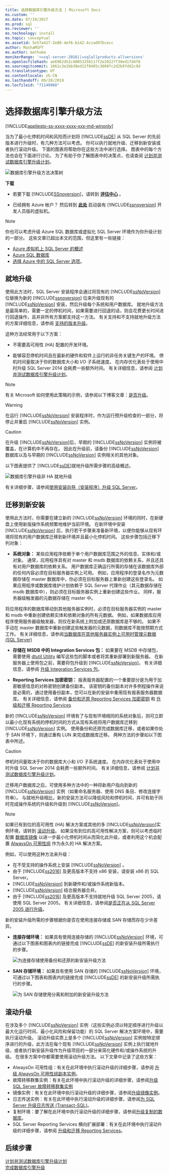 ```yaml
---
title: 选择数据库引擎升级方法 | Microsoft Docs
ms.custom: ''
ms.date: 07/19/2017
ms.prod: sql
ms.reviewer: ''
ms.technology: install
ms.topic: conceptual
ms.assetid: 5e57a427-2e88-4ef6-b142-4ccad97bcecc
author: MashaMSFT
ms.author: mathoma
monikerRange: '>=sql-server-2016||=sqlallproducts-allversions'
ms.openlocfilehash: ae6962d52c40053256117f2e20227f39ed1fd4f8
ms.sourcegitcommit: 1661c3e1bb38ed12f8485c3860fc2d2b97dd2c9d
ms.translationtype: HT
ms.contentlocale: zh-CN
ms.lasthandoff: 09/20/2019
ms.locfileid: "71149988"
---
```

# <a name="choose-a-database-engine-upgrade-method"></a>选择数据库引擎升级方法
[!INCLUDE[appliesto-ss-xxxx-xxxx-xxx-md-winonly](../../includes/appliesto-ss-xxxx-xxxx-xxx-md-winonly.md)]

当为了最小化停机时间和风险而计划将 [!INCLUDE[ssDE](../../includes/ssde-md.md)] 从 SQL Server 的先前版本进行升级时，有几种方法可以考虑。 你可以执行就地升级、迁移到新安装或者执行滚动升级。 下面的图表将帮助你在这些方法中进行选择。 图表中的每个方法也会在下面进行讨论。 为了有助于你了解图表中的决策点，也请查阅 [计划并测试数据库引擎升级计划](../../database-engine/install-windows/plan-and-test-the-database-engine-upgrade-plan.md)。  
  
 ![数据库引擎升级方法决策树](../../database-engine/install-windows/media/database-engine-upgrade-method-decision-tree.png "数据库引擎升级方法决策树")  
  
 **下载**  
  
-   若要下载 [!INCLUDE[SSnoversion](../../includes/ssnoversion-md.md)]，请转到  **[评估中心](https://www.microsoft.com/evalcenter/evaluate-sql-server)** 。  
  
-   已经拥有 Azure 帐户？  然后转到 **[此处](https://azuremarketplace.microsoft.com/marketplace/apps/microsoftsqlserver.sql2019-ws2016?tab=Overview)** 启动装有 [!INCLUDE[ssnoversion](../../includes/ssnoversion-md.md)] 开发人员版的虚拟机。  
  
> [!NOTE]  
>  你也可以考虑升级 Azure SQL 数据库或虚拟化 SQL Server 环境作为你升级计划的一部分。 这些文章已超出本文的范围，但这里有一些链接：
>   - [Azure 虚拟机上 SQL Server 的概述](https://azure.microsoft.com/documentation/articles/virtual-machines-sql-server-infrastructure-services/)
>   - [Azure SQL 数据库](https://azure.microsoft.com/services/sql-database/) 
>   - [选择 Azure 中的 SQL Server 选项](https://azure.microsoft.com/documentation/articles/data-management-azure-sql-database-and-sql-server-iaas/)。  
  
## <a name="upgrade-in-place"></a>就地升级  
 使用此方法时，SQL Server 安装程序会通过将现有的 [!INCLUDE[ssNoVersion](../../includes/ssnoversion-md.md)] 位替换为新的 [!INCLUDE[ssnoversion](../../includes/ssnoversion-md.md)] 位来升级现有的 [!INCLUDE[ssNoVersion](../../includes/ssnoversion-md.md)] 安装，然后升级每个系统和用户数据库。  就地升级方法是最简单的，需要一定的停机时间，如果需要进行回退的话，则会花费更长时间进行回退操作，且并非所有方案都支持这一方法。 有关支持和不支持就地升级方法的方案详细信息，请参阅 [支持的版本升级](../../database-engine/install-windows/supported-version-and-edition-upgrades-2017.md)。  
  
 这种方法经常用于以下方案：  
  
-   不需要高可用性 (HA) 配置的开发环境。  
  
-   能够容忍停机时间且在最新的硬件和软件上运行的非任务关键生产的环境。 停机时间量取决于你的数据库大小和 I/O 子系统速度。 在内存优化表处于使用中时升级 SQL Server 2014 会耗费一些额外时间。 有关详细信息，请参阅 [计划并测试数据库引擎升级计划](../../database-engine/install-windows/plan-and-test-the-database-engine-upgrade-plan.md)。  

> [!NOTE]
> 有关 Microsoft 如何使用此策略的示例，请参阅以下博客文章：[是否升级](https://azure.microsoft.com/blog/azure-sql-server-to-upgrade-or-not-to-upgrade-that-is-the-question/)。 


> [!WARNING]  
>  在运行 [!INCLUDE[ssNoVersion](../../includes/ssnoversion-md.md)] 安装程序时，作为运行预升级检查的一部分，将停止并重启 [!INCLUDE[ssNoVersion](../../includes/ssnoversion-md.md)] 实例。  
  
> [!CAUTION]  
>  在升级 [!INCLUDE[ssNoVersion](../../includes/ssnoversion-md.md)]后，早期的 [!INCLUDE[ssNoVersion](../../includes/ssnoversion-md.md)] 实例将被覆盖，在计算机中不再存在。 因此在升级前，请备份 [!INCLUDE[ssNoVersion](../../includes/ssnoversion-md.md)] 数据库以及与早期的 [!INCLUDE[ssNoVersion](../../includes/ssnoversion-md.md)] 实例相关的其他对象。  
  
 以下图表提供了 [!INCLUDE[ssDE](../../includes/ssde-md.md)]就地升级所需步骤的高级概述。  
  
 ![数据库引擎升级非 HA 就地升级](../../database-engine/install-windows/media/database-engine-upgrade-non-ha-in-place-upgrade.png "数据库引擎升级非 HA 就地升级")  
  
 有关详细步骤，请参阅[使用安装向导（安装程序）升级 SQL Server](../../database-engine/install-windows/upgrade-sql-server-using-the-installation-wizard-setup.md)。  
  
## <a name="migrate-to-a-new-installation"></a>迁移到新安装  
 使用此方法时，你需要在建立新的 [!INCLUDE[ssNoVersion](../../includes/ssnoversion-md.md)] 环境的同时，在新硬盘上使用新版操作系统频繁地维护当前环境。 在新环境中安装 [!INCLUDE[ssNoVersion](../../includes/ssnoversion-md.md)] 后，执行若干步骤来准备新环境，以便你能够从现有环境将现有的用户数据库迁移到新环境并且最小化停机时间。 这些步骤包括迁移下列对象：  
  
-   **系统对象：** 某些应用程序依赖于单个用户数据库范围之外的信息、实体和/或对象。 通常，应用程序具有对 master 和 msdb 数据库的依赖关系，并且还具有对用户数据库的依赖关系。 用户数据库正确运行所需的存储在该数据库外部的任何内容必须在目标服务器实例上可用。 例如，应用程序的登录名作为元数据存储在 master 数据库中，你必须在目标服务器上重新创建这些登录名。 如果应用程序或数据库维护计划依赖于 SQL Server 代理作业（其元数据存储在 msdb 数据库中），则必须在目标服务器实例上重新创建这些作业。 同样，服务器级触发器的元数据存储在 master 中。  
 
   将应用程序的数据库移动到其他服务器实例时，必须在目标服务器实例的 master 和 msdb 中重新创建依赖实体和依赖对象的所有元数据。 例如，如果数据库应用程序使用服务器级触发器，则仅在新系统上附加或还原数据库是不够的。 如果不手动在 master 数据库中重新创建这些触发器的元数据，则数据库不能按预期方式工作。 有关详细信息，请参阅[当数据库在其他服务器实例上可用时管理元数据 (SQL Server)](../../relational-databases/databases/manage-metadata-when-making-a-database-available-on-another-server.md)  
  
-   **存储在 MSDB 中的 Integration Services 包：** 如果要在 MSDB 中存储包，需要使用 [dtutil Utility](../../integration-services/dtutil-utility.md) 编写这些包的脚本或者将其重新部署到新服务器。 在新服务器上使用包之前，需要将包升级到 [!INCLUDE[ssNoVersion](../../includes/ssnoversion-md.md)]。 有关详细信息，请参阅 [升级 Integration Services 包](../../integration-services/install-windows/upgrade-integration-services-packages.md)。  
  
-   **Reporting Services 加密密钥：** 报表服务器配置的一个重要部分是为用于加密敏感信息的对称密钥创建备份副本。 该密钥的备份副本对许多例程操作来说是必需的，通过使用备份副本，您可以在新的安装中重用现有报表服务器数据库。 有关详细信息，请参阅 [备份和还原 Reporting Services 加密密钥](../../reporting-services/install-windows/ssrs-encryption-keys-back-up-and-restore-encryption-keys.md) 和 [升级和迁移 Reporting Services](../../reporting-services/install-windows/upgrade-and-migrate-reporting-services.md)  
  
 新的   [!INCLUDE[ssNoVersion](../../includes/ssnoversion-md.md)] 环境有了与现有环境相同的系统对象后，则可立即以最小化现有系统的停机时间的方式从现有系统将用户数据库迁移到 [!INCLUDE[ssNoVersion](../../includes/ssnoversion-md.md)] 实例。 使用备份和还原完成数据库迁移，或者如果你处于 SAN 环境下，则通过重构 LUN 来完成数据库迁移。 两种方法的步骤如以下图表中所述。  
  
> [!CAUTION]  
>  停机时间量取决于你的数据库大小和 I/O 子系统速度。 在内存优化表处于使用中时升级 SQL Server 2014 会耗费一些额外时间。 有关详细信息，请参阅 [计划并测试数据库引擎升级计划](../../database-engine/install-windows/plan-and-test-the-database-engine-upgrade-plan.md)。  
  
 迁移用户数据库之后，可使用多种方法中的一种将新用户指向到新的 [!INCLUDE[ssNoVersion](../../includes/ssnoversion-md.md)] 实例（如重命名服务器、使用 DNS 条目、修改连接字符串）。  与就地升级相比，新的安装方法可以降低风险和停机时间，并可有助于同时完成操作系统的升级和升级到 [!INCLUDE[ssNoVersion](../../includes/ssnoversion-md.md)]。  
  
> [!NOTE]  
>  如果已有到位的高可用性 (HA) 解决方案或其他的多 [!INCLUDE[ssNoVersion](../../includes/ssnoversion-md.md)]实例环境，请转到 [滚动升级](#rolling-upgrade)。 如果没有到位的高可用性解决方案，则可以考虑临时配置 [数据库镜像](../database-mirroring/setting-up-database-mirroring-sql-server.md) 以进一步最小化停机时间从而简化此升级，或者利用这个机会配置 [AlwaysOn 可用性组](https://msdn.microsoft.com/library/hh510260.aspx) 作为永久的 HA 解决方案。  
  
 例如，可以使用这种方法来升级：  
  
-   在不受支持的操作系统上安装 [!INCLUDE[ssNoVersion](../../includes/ssnoversion-md.md)] 。    
-   由于 [!INCLUDE[ss2016](../../includes/sssql15-md.md)] 及更高版本不支持 x86 安装，请安装 x86 的 SQL Server。   
-   [!INCLUDE[ssNoVersion](../../includes/ssnoversion-md.md)] 到新硬件和/或操作系统新版本。    
-   [!INCLUDE[ssNoVersion](../../includes/ssnoversion-md.md)] 结合服务器合并。   
-   由于 [!INCLUDE[ss2016](../../includes/sssql15-md.md)] 及更高版本不支持就地升级 SQL Server 2005，请使用 SQL Server 2005。 有关详细信息，请参阅[是否正在从 SQL Server 2005 进行升级](../../database-engine/install-windows/are-you-upgrading-from-sql-server-2005.md)。

  
新的安装升级所需的步骤根据你是否在使用连接存储或 SAN 存储而存在少许差异。  
  
-   **连接存储环境：** 如果具有使用连接存储的 [!INCLUDE[ssNoVersion](../../includes/ssnoversion-md.md)] 环境，可通过以下图表和图表内的链接完成 [!INCLUDE[ssDE](../../includes/ssde-md.md)] 的新安装升级所需执行的步骤。  
  
     ![为连接存储使用备份和还原的新安装升级方法](../../database-engine/install-windows/media/new-installation-upgrade-method-using-backup-and-restore-for-attached-storage.png "为连接存储使用备份和还原的新安装升级方法")  
  
-   **SAN 存储环境：** 如果具有使用 SAN 存储的 [!INCLUDE[ssNoVersion](../../includes/ssnoversion-md.md)] 环境，可通过以下图表和图表内的链接完成 [!INCLUDE[ssDE](../../includes/ssde-md.md)] 的新安装升级所需执行的步骤。  
  
     ![为 SAN 存储使用分离和附加的新安装升级方法](../../database-engine/install-windows/media/new-installation-upgrade-method-using-detach-and-attach-for-san-storage.png "为 SAN 存储使用分离和附加的新安装升级方法")  
  
## <a name="rolling-upgrade"></a>滚动升级  
 在涉及多个 [!INCLUDE[ssNoVersion](../../includes/ssnoversion-md.md)] 实例（这些实例必须以特定顺序进行升级以最大化运行时间、最小化风险和保留功能）的 SQL Server 解决方案环境中，需要执行滚动升级。 滚动升级实质上是多个 [!INCLUDE[ssNoVersion](../../includes/ssnoversion-md.md)] 实例按特定顺序进行的升级，此方法在每个现有 [!INCLUDE[ssNoVersion](../../includes/ssnoversion-md.md)] 实例上执行就地升级，或者执行新安装升级作为升级项目的一部分来简化硬件和/或操作系统的升级。 在很多方案中你都需要使用滚动升级方法。 以下文章中记录了这些方案：  
  
-   AlwaysOn 可用性组：有关在此环境中执行滚动升级的详细步骤，请参阅 [升级 AlwaysOn 可用性组副本实例](../../database-engine/availability-groups/windows/upgrading-always-on-availability-group-replica-instances.md)。    
-   故障转移群集实例：有关在此环境中执行滚动升级的详细步骤，请参阅[升级 SQL Server 故障转移群集实例](../../sql-server/failover-clusters/windows/upgrade-a-sql-server-failover-cluster-instance.md)    
-   镜像实例：有关在此环境中执行滚动升级的详细步骤，请参阅[升级镜像实例](../../database-engine/database-mirroring/upgrading-mirrored-instances.md)。    
-   日志传送实例：有关在此环境中执行滚动升级的详细步骤，请参阅[为 SQL Server 升级日志传送 &#40;Transact-SQL&#41;](../../database-engine/log-shipping/upgrading-log-shipping-to-sql-server-2016-transact-sql.md)。    
-   复制环境：要了解在此环境中执行滚动升级的详细步骤，请参阅[升级复制的数据库](../../database-engine/install-windows/upgrade-replicated-databases.md)。  
-   SQL Server Reporting Services 横向扩展部署：有关在此环境中执行滚动升级的详细步骤，请参阅 [升级和迁移 Reporting Services](../../reporting-services/install-windows/upgrade-and-migrate-reporting-services.md)。  
  
## <a name="next-steps"></a>后续步骤
 [计划并测试数据库引擎升级计划](../../database-engine/install-windows/plan-and-test-the-database-engine-upgrade-plan.md)   
 [完成数据库引擎升级](../../database-engine/install-windows/complete-the-database-engine-upgrade.md)  
